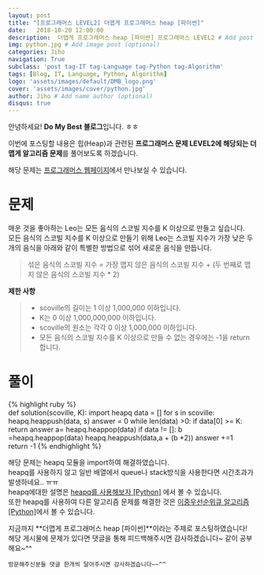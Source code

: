 ```yaml
---
layout: post
title: "[프로그래머스 LEVEL2] 더맵게 프로그래머스 heap [파이썬]"
date:   2018-10-20 12:00:00
description:  더맵게 프로그래머스 heap [파이썬] 프로그래머스 LEVEL2 # Add post description (optional)
img: python.jpg # Add image post (optional)
categories: Jiho
navigation: True
subclass: 'post tag-IT tag-Language tag-Python tag-Algorithm'
tags: [Blog, IT, Language, Python, Algorithm]
logo: 'assets/images/default/DMB_logo.png'
cover: 'assets/images/cover/python.jpg'
author: Jiho # Add name author (optional)
disqus: true
---
```

안녕하세요! **Do My Best 블로그**입니다. ㅎㅎ  

이번에 포스팅할 내용은 힙(Heap)과 관련된 **프로그래머스 문제 LEVEL2에 해당되는 더맵게 알고리즘 문제**를 풀어보도록 하겠습니다.

해당 문제는 [프로그래머스 웹페이지][programmers-morespicy]에서 만나보실 수 있습니다.

# 문제
매운 것을 좋아하는 Leo는 모든 음식의 스코빌 지수를 K 이상으로 만들고 싶습니다.  
 모든 음식의 스코빌 지수를 K 이상으로 만들기 위해 Leo는 스코빌 지수가 가장 낮은 두 개의 음식을 아래와 같이 특별한 방법으로 섞어 새로운 음식을 만듭니다.
>섞은 음식의 스코빌 지수 = 가장 맵지 않은 음식의 스코빌 지수 + (두 번째로 맵지 않은 음식의 스코빌 지수 * 2)

**제한 사항**
>* scoville의 길이는 1 이상 1,000,000 이하입니다.
>* K는 0 이상 1,000,000,000 이하입니다.
>* scoville의 원소는 각각 0 이상 1,000,000 이하입니다.
>* 모든 음식의 스코빌 지수를 K 이상으로 만들 수 없는 경우에는 -1을 return 합니다.
  
# 풀이
{% highlight ruby %}  
def solution(scoville, K):
    import heapq
    data = []
    for s in scoville:
        heapq.heappush(data, s)
    answer = 0
    while len(data) >0:
        if data[0] >= K:
            return answer
        a= heapq.heappop(data)
        if data != []:
            b =heapq.heappop(data)
            heapq.heappush(data,a + (b *2))
        answer +=1    
    return -1
{% endhighlight %}   

해당 문제는 heapq 모듈을 import하여 해결하였습니다.  
heapq를 사용하지 않고 일반 배열에서 queue나 stack방식을 사용한다면 시간초과가 발생하네요.. ㅠㅠ  
heapq에대한 설명은 [heapq를 사용해보자 [Python]][mysite-2018-10-08-Heapq-Python] 에서 볼 수 있습니다.   
또한 heapq를 사용하여 다른 알고리즘 문제를 해결한 것은 [이중우선순위큐 알고리즘 [Python]][mysite-2018-10-07-Algorithm-Heapq-Python]에서 볼 수 있습니다.

지금까지 **더맵게 프로그래머스 heap [파이썬]**이라는 주제로 포스팅하였습니다!    
해당 게시물에 문제가 있다면 댓글을 통해 피드백해주시면 감사하겠습니다~ 같이 공부해요~^^

`방문해주신분들 댓글 한개씩 달아주시면 감사하겠습니다~~^^`  

[programmers-morespicy]:https://programmers.co.kr/learn/courses/30/lessons/42626
[mysite-2018-10-08-Heapq-Python]:https://ghwlchlaks.github.io/Heapq-Python/
[mysite-2018-10-07-Algorithm-Heapq-Python]:https://ghwlchlaks.github.io/Algorithm-Heapq-Python/